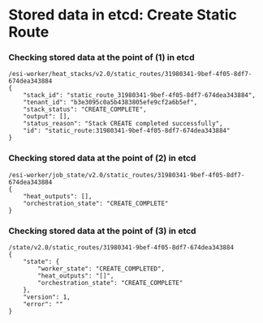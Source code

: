 # Stored data in etcd: Create Static Route

### Checking stored data at the point of (1) in etcd

```
/esi-worker/heat_stacks/v2.0/static_routes/31980341-9bef-4f05-8df7-674dea343884
{
    "stack_id": "static_route_31980341-9bef-4f05-8df7-674dea343884", 
    "tenant_id": "b3e3095c0a5b4383805efe9cf2a6b5ef", 
    "stack_status": "CREATE_COMPLETE", 
    "output": [], 
    "status_reason": "Stack CREATE completed successfully", 
    "id": "static_route:31980341-9bef-4f05-8df7-674dea343884"
}
```

### Checking stored data at the point of (2) in etcd

```
/esi-worker/job_state/v2.0/static_routes/31980341-9bef-4f05-8df7-674dea343884
{
    "heat_outputs": [], 
    "orchestration_state": "CREATE_COMPLETE"
}
```

### Checking stored data at the point of (3) in etcd

```
/state/v2.0/static_routes/31980341-9bef-4f05-8df7-674dea343884
{
    "state": {
        "worker_state": "CREATE_COMPLETED", 
        "heat_outputs": "[]", 
        "orchestration_state": "CREATE_COMPLETE"
    }, 
    "version": 1, 
    "error": ""
}
```
